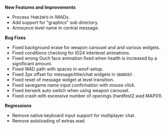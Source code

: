 **New Features and Improvements**

* Process `TRAKINFO` in IWADs.
* Add support for "graphics" sub directory.
* Announce level name in central message.

**Bug Fixes**

* Fixed background erase for weapon carousel and and various widgets.
* Fixed conditions checking for ID24 interlevel animations.
* Fixed wrong Ouch face animation fixed when health is increased by a significant amount.
* Fixed WAD path with spaces in woof-setup.
* Fixed 2px offset for message/title/chat widgets in `SBARDEF`.
* Fixed reset of message widget at level transition.
* Fixed savegame name input confirmation with mouse click.
* Fixed berserk auto switch when using weapon carousel.
* Fixed crash with excessive number of openings (hardfest2.wad MAP01).

**Regressions**

* Remove native keyboard input support for multiplayer chat.
* Remove autoloading of extras.wad.
